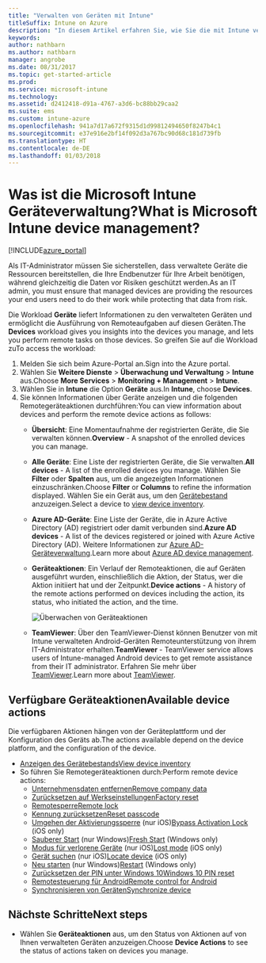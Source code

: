 ```yaml
---
title: "Verwalten von Geräten mit Intune"
titleSuffix: Intune on Azure
description: "In diesem Artikel erfahren Sie, wie Sie die mit Intune verwalteten Geräte anzeigen und verschiedene Vorgänge auf diesen ausführen."
keywords: 
author: nathbarn
ms.author: nathbarn
manager: angrobe
ms.date: 08/31/2017
ms.topic: get-started-article
ms.prod: 
ms.service: microsoft-intune
ms.technology: 
ms.assetid: d2412418-d91a-4767-a3d6-bc88bb29caa2
ms.suite: ems
ms.custom: intune-azure
ms.openlocfilehash: 941a7d17a672f9315d1d99812494650f8247b4c1
ms.sourcegitcommit: e37e916e2bf14f092d3a767bc90d68c181d739fb
ms.translationtype: HT
ms.contentlocale: de-DE
ms.lasthandoff: 01/03/2018
---
```

# <a name="what-is-microsoft-intune-device-management"></a><span data-ttu-id="44be0-103">Was ist die Microsoft Intune Geräteverwaltung?</span><span class="sxs-lookup"><span data-stu-id="44be0-103">What is Microsoft Intune device management?</span></span>


[!INCLUDE[azure_portal](./includes/azure_portal.md)]

<span data-ttu-id="44be0-104">Als IT-Administrator müssen Sie sicherstellen, dass verwaltete Geräte die Ressourcen bereitstellen, die Ihre Endbenutzer für Ihre Arbeit benötigen, während gleichzeitig die Daten vor Risiken geschützt werden.</span><span class="sxs-lookup"><span data-stu-id="44be0-104">As an IT admin, you must ensure that managed devices are providing the resources your end users need to do their work while protecting that data from risk.</span></span>

<span data-ttu-id="44be0-105">Die Workload **Geräte** liefert Informationen zu den verwalteten Geräten und ermöglicht die Ausführung von Remoteaufgaben auf diesen Geräten.</span><span class="sxs-lookup"><span data-stu-id="44be0-105">The **Devices** workload gives you insights into the devices you manage, and lets you perform remote tasks on those devices.</span></span> <span data-ttu-id="44be0-106">So greifen Sie auf die Workload zu</span><span class="sxs-lookup"><span data-stu-id="44be0-106">To access the workload:</span></span>

1. <span data-ttu-id="44be0-107">Melden Sie sich beim Azure-Portal an.</span><span class="sxs-lookup"><span data-stu-id="44be0-107">Sign into the Azure portal.</span></span>
2. <span data-ttu-id="44be0-108">Wählen Sie **Weitere Dienste** > **Überwachung und Verwaltung** > **Intune** aus.</span><span class="sxs-lookup"><span data-stu-id="44be0-108">Choose **More Services** > **Monitoring + Management** > **Intune**.</span></span>
3. <span data-ttu-id="44be0-109">Wählen Sie in **Intune** die Option **Geräte** aus.</span><span class="sxs-lookup"><span data-stu-id="44be0-109">In **Intune**, choose **Devices**.</span></span>
4. <span data-ttu-id="44be0-110">Sie können Informationen über Geräte anzeigen und die folgenden Remotegeräteaktionen durchführen:</span><span class="sxs-lookup"><span data-stu-id="44be0-110">You can view information about devices and perform the remote device actions as follows:</span></span>
   - <span data-ttu-id="44be0-111">**Übersicht**: Eine Momentaufnahme der registrierten Geräte, die Sie verwalten können.</span><span class="sxs-lookup"><span data-stu-id="44be0-111">**Overview** - A snapshot of the enrolled devices you can manage.</span></span>
   - <span data-ttu-id="44be0-112">**Alle Geräte**: Eine Liste der registrierten Geräte, die Sie verwalten.</span><span class="sxs-lookup"><span data-stu-id="44be0-112">**All devices** - A list of the enrolled devices you manage.</span></span> <span data-ttu-id="44be0-113">Wählen Sie **Filter** oder **Spalten** aus, um die angezeigten Informationen einzuschränken.</span><span class="sxs-lookup"><span data-stu-id="44be0-113">Choose **Filter** or **Columns** to refine the information displayed.</span></span> <span data-ttu-id="44be0-114">Wählen Sie ein Gerät aus, um den [Gerätebestand](device-inventory.md) anzuzeigen.</span><span class="sxs-lookup"><span data-stu-id="44be0-114">Select a device to [view device inventory](device-inventory.md).</span></span>
   - <span data-ttu-id="44be0-115">**Azure AD-Geräte**: Eine Liste der Geräte, die in Azure Active Directory (AD) registriert oder damit verbunden sind.</span><span class="sxs-lookup"><span data-stu-id="44be0-115">**Azure AD devices** - A list of the devices registered or joined with Azure Active Directory (AD).</span></span> <span data-ttu-id="44be0-116">Weitere Informationen zur [Azure AD-Geräteverwaltung](https://docs.microsoft.com/azure/active-directory/device-management-introduction).</span><span class="sxs-lookup"><span data-stu-id="44be0-116">Learn more about [Azure AD device management](https://docs.microsoft.com/azure/active-directory/device-management-introduction).</span></span>
   - <span data-ttu-id="44be0-117">**Geräteaktionen**: Ein Verlauf der Remoteaktionen, die auf Geräten ausgeführt wurden, einschließlich die Aktion, der Status, wer die Aktion initiiert hat und der Zeitpunkt.</span><span class="sxs-lookup"><span data-stu-id="44be0-117">**Device actions** - A history of the remote actions performed on devices including the action, its status, who initiated the action, and the time.</span></span>

     ![Überwachen von Geräteaktionen](./media/monitor-device-actions.png)

   - <span data-ttu-id="44be0-119">**TeamViewer**: Über den TeamViewer-Dienst können Benutzer von mit Intune verwalteten Android-Geräten Remoteunterstützung von ihrem IT-Administrator erhalten.</span><span class="sxs-lookup"><span data-stu-id="44be0-119">**TeamViewer** - TeamViewer service allows users of Intune-managed Android devices to get remote assistance from their IT administrator.</span></span> <span data-ttu-id="44be0-120">Erfahren Sie mehr über [TeamViewer](device-profile-android-teamviewer.md).</span><span class="sxs-lookup"><span data-stu-id="44be0-120">Learn more about [TeamViewer](device-profile-android-teamviewer.md).</span></span>

## <a name="available-device-actions"></a><span data-ttu-id="44be0-121">Verfügbare Geräteaktionen</span><span class="sxs-lookup"><span data-stu-id="44be0-121">Available device actions</span></span>
<span data-ttu-id="44be0-122">Die verfügbaren Aktionen hängen von der Geräteplattform und der Konfiguration des Geräts ab.</span><span class="sxs-lookup"><span data-stu-id="44be0-122">The actions available depend on the device platform, and the configuration of the device.</span></span>

- [<span data-ttu-id="44be0-123">Anzeigen des Gerätebestands</span><span class="sxs-lookup"><span data-stu-id="44be0-123">View device inventory</span></span>](device-inventory.md)
- <span data-ttu-id="44be0-124">So führen Sie Remotegeräteaktionen durch:</span><span class="sxs-lookup"><span data-stu-id="44be0-124">Perform remote device actions:</span></span>
    - [<span data-ttu-id="44be0-125">Unternehmensdaten entfernen</span><span class="sxs-lookup"><span data-stu-id="44be0-125">Remove company data</span></span>](devices-wipe.md#remove-company-data)
    - [<span data-ttu-id="44be0-126">Zurücksetzen auf Werkseinstellungen</span><span class="sxs-lookup"><span data-stu-id="44be0-126">Factory reset</span></span>](devices-wipe.md#factory-reset)
    - [<span data-ttu-id="44be0-127">Remotesperre</span><span class="sxs-lookup"><span data-stu-id="44be0-127">Remote lock</span></span>](device-remote-lock.md)
    - [<span data-ttu-id="44be0-128">Kennung zurücksetzen</span><span class="sxs-lookup"><span data-stu-id="44be0-128">Reset passcode</span></span>](device-passcode-reset.md)
    - <span data-ttu-id="44be0-129">[Umgehen der Aktivierungssperre](device-activation-lock-bypass.md) (nur iOS)</span><span class="sxs-lookup"><span data-stu-id="44be0-129">[Bypass Activation Lock](device-activation-lock-bypass.md) (iOS only)</span></span>
    - <span data-ttu-id="44be0-130">[Sauberer Start](device-fresh-start.md) (nur Windows)</span><span class="sxs-lookup"><span data-stu-id="44be0-130">[Fresh Start](device-fresh-start.md) (Windows only)</span></span>
    - <span data-ttu-id="44be0-131">[Modus für verlorene Geräte](device-lost-mode.md) (nur iOS)</span><span class="sxs-lookup"><span data-stu-id="44be0-131">[Lost mode](device-lost-mode.md) (iOS only)</span></span>
    - <span data-ttu-id="44be0-132">[Gerät suchen](device-locate.md) (nur iOS)</span><span class="sxs-lookup"><span data-stu-id="44be0-132">[Locate device](device-locate.md) (iOS only)</span></span>
    - <span data-ttu-id="44be0-133">[Neu starten](device-restart.md) (nur Windows)</span><span class="sxs-lookup"><span data-stu-id="44be0-133">[Restart](device-restart.md) (Windows only)</span></span>
    - [<span data-ttu-id="44be0-134">Zurücksetzen der PIN unter Windows 10</span><span class="sxs-lookup"><span data-stu-id="44be0-134">Windows 10 PIN reset</span></span>](device-windows-pin-reset.md)
    - [<span data-ttu-id="44be0-135">Remotesteuerung für Android</span><span class="sxs-lookup"><span data-stu-id="44be0-135">Remote control for Android</span></span>](device-profile-android-teamviewer.md)
    - [<span data-ttu-id="44be0-136">Synchronisieren von Geräten</span><span class="sxs-lookup"><span data-stu-id="44be0-136">Synchronize device</span></span>](device-sync.md)


## <a name="next-steps"></a><span data-ttu-id="44be0-137">Nächste Schritte</span><span class="sxs-lookup"><span data-stu-id="44be0-137">Next steps</span></span>

- <span data-ttu-id="44be0-138">Wählen Sie **Geräteaktionen** aus, um den Status von Aktionen auf von Ihnen verwalteten Geräten anzuzeigen.</span><span class="sxs-lookup"><span data-stu-id="44be0-138">Choose **Device Actions** to see the status of actions taken on devices you manage.</span></span>
